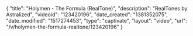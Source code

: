 {
    "title": "Holymen - The Formula (RealTone)",
    "description": "RealTones by Astralized",
    "videoid": "123420196",
    "date_created": "1381352075",
    "date_modified": "1517274453",
    "type": "captivate",
    "layout": "video",
    "url": "\/v\/holymen-the-formula-realtone\/123420196"
}